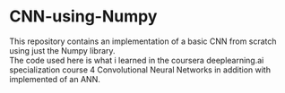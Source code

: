 # CNN-using-Numpy
This repository contains an implementation of a basic CNN from scratch using just the Numpy library.<br>
The code used here is what i learned in the coursera deeplearning.ai specialization course 4 Convolutional Neural Networks in addition with implemented of an ANN.

